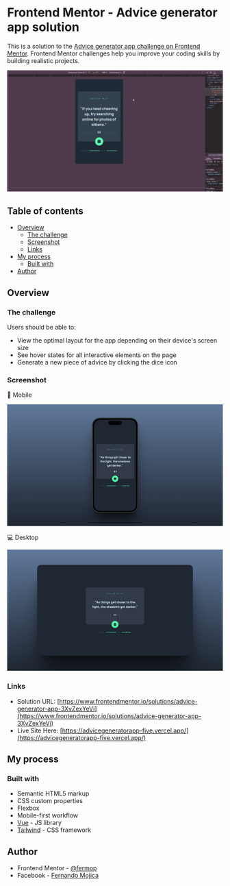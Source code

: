 # Frontend Mentor - Advice generator app solution

This is a solution to the [Advice generator app challenge on Frontend Mentor](https://www.frontendmentor.io/challenges/advice-generator-app-QdUG-13db). Frontend Mentor challenges help you improve your coding skills by building realistic projects.

![Sample GIF](https://github.com/fermop/frontend_mentor-assets/blob/main/junior/advice_generator_app/sample.gif?raw=true)

## Table of contents

- [Overview](#overview)
  - [The challenge](#the-challenge)
  - [Screenshot](#screenshot)
  - [Links](#links)
- [My process](#my-process)
  - [Built with](#built-with)
- [Author](#author)

## Overview

### The challenge

Users should be able to:

- View the optimal layout for the app depending on their device's screen size
- See hover states for all interactive elements on the page
- Generate a new piece of advice by clicking the dice icon

### Screenshot

📱 Mobile

![Mobile](https://github.com/fermop/frontend_mentor-assets/blob/main/junior/advice_generator_app/mobile.png?raw=true)

💻 Desktop

![Desktop](https://github.com/fermop/frontend_mentor-assets/blob/main/junior/advice_generator_app/desktop.png?raw=true)

### Links

- Solution URL: [https://www.frontendmentor.io/solutions/advice-generator-app-3XvZexYeVi](https://www.frontendmentor.io/solutions/advice-generator-app-3XvZexYeVi)
- Live Site Here: [https://advicegeneratorapp-five.vercel.app/](https://advicegeneratorapp-five.vercel.app/)

## My process

### Built with

- Semantic HTML5 markup
- CSS custom properties
- Flexbox
- Mobile-first workflow
- [Vue](https://vuejs.org/) - JS library
- [Tailwind](https://tailwindcss.com/) - CSS framework

## Author

- Frontend Mentor - [@fermop](https://www.frontendmentor.io/profile/fermop)
- Facebook - [Fernando Mojica](https://www.facebook.com/fernando.mojica.758737/)